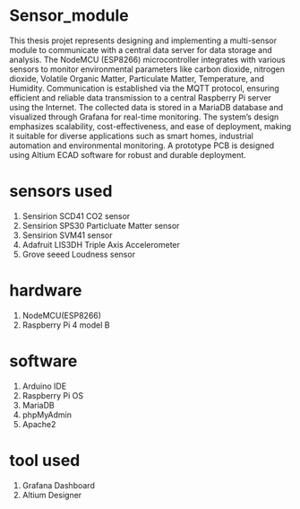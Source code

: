 # Sensor_module
This thesis projet represents designing and implementing a multi-sensor module to communicate with a central data server for data storage and analysis. The NodeMCU (ESP8266) microcontroller integrates with various sensors to monitor environmental parameters like carbon dioxide, nitrogen dioxide, Volatile Organic Matter, Particulate Matter, Temperature, and Humidity. Communication is established via the MQTT protocol, ensuring efficient and reliable data transmission to a central Raspberry Pi server using the Internet. The collected data is stored in a MariaDB database and visualized through Grafana for real-time monitoring. The system’s design emphasizes scalability, cost-effectiveness, and ease of deployment, making it suitable for diverse applications such as smart homes, industrial automation and environmental monitoring. A prototype PCB is designed using Altium ECAD software for robust and durable deployment.

# sensors used
1. Sensirion SCD41 CO2 sensor
2. Sensirion SPS30 Particluate Matter sensor
3. Sensirion SVM41 sensor
4. Adafruit LIS3DH Triple Axis Accelerometer
5. Grove seeed Loudness sensor

# hardware 
1. NodeMCU(ESP8266)
2. Raspberry Pi 4 model B

# software
1. Arduino IDE
2. Raspberry Pi OS
3. MariaDB
4. phpMyAdmin
5. Apache2

# tool used
1. Grafana Dashboard
2. Altium Designer
